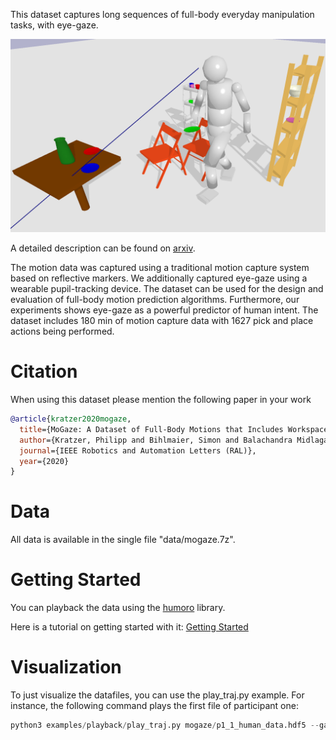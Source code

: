 This dataset captures long sequences of
full-body everyday manipulation tasks, with eye-gaze.

![sample](https://raw.githubusercontent.com/humans-to-robots-motion/mogaze/master/images/im2.png)

A detailed description can be found on 
[arxiv](https://arxiv.org/abs/2011.11552).

The motion data was captured using a traditional
motion capture system based on reflective markers.
We additionally captured eye-gaze using a wearable pupil-tracking device. 
The dataset can be used for the design and evaluation
of full-body motion prediction algorithms.
Furthermore, our experiments shows eye-gaze as a powerful predictor of human intent.
The dataset includes 180 min of motion capture data with
1627 pick and place actions being performed.

# Citation

When using this dataset please mention the following paper in your work
```bibtex
@article{kratzer2020mogaze,
  title={MoGaze: A Dataset of Full-Body Motions that Includes Workspace Geometry and Eye-Gaze},
  author={Kratzer, Philipp and Bihlmaier, Simon and Balachandra Midlagajni, Niteesh and Prakash, Rohit and Toussaint, Marc and Mainprice, Jim},
  journal={IEEE Robotics and Automation Letters (RAL)},
  year={2020}
}
```

# Data
All data is available in the single file "data/mogaze.7z".


# Getting Started
You can playback the data using the [humoro](https://github.com/PhilippJKratzer/humoro) library.

Here is a tutorial on getting started with it: [Getting Started](https://humans-to-robots-motion.github.io/mogaze/getting_started)

# Visualization

To just visualize the datafiles, you can use the play\_traj.py example. For instance, the following command plays the first file of participant one:
```python
python3 examples/playback/play_traj.py mogaze/p1_1_human_data.hdf5 --gaze mogaze/p1_1_gaze_data.hdf5 --obj mogaze/p1_1_object_data.hdf5 --segfile mogaze/p1_1_segmentations.hdf5 --scene mogaze/scene.xml
```
